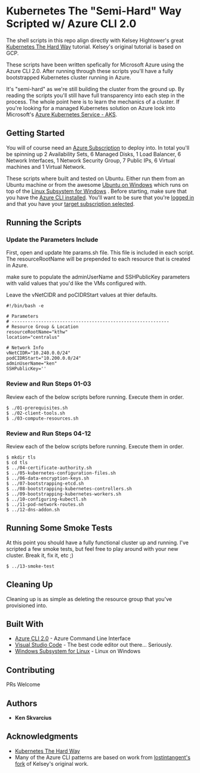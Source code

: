 # Kubernetes The "Semi-Hard" Way Scripted w/ Azure CLI 2.0

The shell scripts in this repo align directly with Kelsey Hightower's great [Kubernetes The Hard Way](https://github.com/lostintangent/kubernetes-the-hard-way) tutorial. Kelsey's original tutorial is based on GCP.

These scripts have been written spefically for Microsoft Azure using the Azure CLI 2.0. After running through these scripts you'll have a fully bootstrapped Kubernetes cluster running in Azure. 

It's "semi-hard" as we're still building the cluster from the ground up. By reading the scripts you'll still have full transparency into each step in the process. The whole point here is to learn the mechanics of a cluster. If you're looking for a managed Kubernetes solution on Azure look into Microsoft's [Azure Kubernetes Service - AKS](https://docs.microsoft.com/en-us/azure/aks/).

## Getting Started

You will of course need an [Azure Subscription](https://azure.microsoft.com/) to deploy into. In total you'll be spinning up 2 Availability Sets, 6 Managed Disks, 1 Load Balancer, 6 Network Interfaces, 1 Network Security Group, 7 Public IPs, 6 Virtual machines and 1 Virtual Network.

These scripts where built and tested on Ubuntu. Either run them from an Ubuntu machine or from the awesome [Ubuntu on Windows](https://www.microsoft.com/en-us/store/p/ubuntu/9nblggh4msv6?rtc=1) which runs on top of the [Linux Subsystem for Windows](https://docs.microsoft.com/en-us/windows/wsl/install-win10)
.
Before starting, make sure that you have the [Azure CLI installed](https://docs.microsoft.com/en-us/cli/azure/install-azure-cli?view=azure-cli-latest). You'll want to be sure that you're [logged in](https://docs.microsoft.com/en-us/cli/azure/authenticate-azure-cli?view=azure-cli-latest) and that you have your [target subscription selected](https://docs.microsoft.com/en-us/cli/azure/account?view=azure-cli-latest#az-account-set).

## Running the Scripts

### Update the Parameters Include

First, open and update hte params.sh file. This file is included in each script. The resourceRootName will be prepended to each resource that is created in Azure.

make sure to populate the adminUserName and SSHPublicKey parameters with valid values that you'd like the VMs configured with.

Leave the vNetCIDR and poCIDRStart values at thier defaults.

```
#!/bin/bash -e

# Parameters
# -----------------------------------------------------------
# Resource Group & Location
resourceRootName="kthw"
location="centralus"

# Network Info
vNetCIDR="10.240.0.0/24"
podCIDRStart="10.200.0.0/24"
adminUserName="ken"
SSHPublicKey=''
```

### Review and Run Steps 01-03

Review each of the below scripts before running. Execute them in order.

```
$ ./01-prerequisites.sh
$ ./02-client-tools.sh
$ ./03-compute-resources.sh
```

### Review and Run Steps 04-12

Review each of the below scripts before running. Execute them in order.

```
$ mkdir tls
$ cd tls
$ ../04-certificate-authority.sh
$ ../05-kubernetes-configuration-files.sh
$ ../06-data-encryption-keys.sh
$ ../07-bootstrapping-etcd.sh
$ ../08-bootstrapping-kubernetes-controllers.sh
$ ../09-bootstrapping-kubernetes-workers.sh
$ ../10-configuring-kubectl.sh
$ ../11-pod-network-routes.sh
$ ../12-dns-addon.sh
```

## Running Some Smoke Tests

At this point you should have a fully functional cluster up and running. I've scripted a few smoke tests, but feel free to play around with your new cluster. Break it, fix it, etc ;)

```
$ ../13-smoke-test
```

## Cleaning Up

Cleaning up is as simple as deleting the resource group that you've provisioned into.

## Built With

* [Azure CLI 2.0](https://docs.microsoft.com/en-us/cli/azure/install-azure-cli?view=azure-cli-latest) - Azure Command Line Interface
* [Visual Studio Code](https://code.visualstudio.com/) - The best code editor out there... Seriously.
* [Windows Subsystem for Linux](https://docs.microsoft.com/en-us/windows/wsl/install-win10) - Linux on Windows

## Contributing

PRs Welcome

## Authors

* **Ken Skvarcius**

## Acknowledgments

* [Kubernetes The Hard Way](https://github.com/lostintangent/kubernetes-the-hard-way)
* Many of the Azure CLI patterns are based on work from [lostintangent's fork](https://github.com/lostintangent/kubernetes-the-hard-way) of Kelsey's original work.
